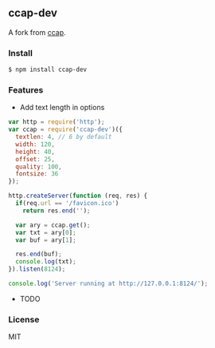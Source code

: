 ## ccap-dev

A fork from [ccap](https://github.com/DoubleSpout/ccap).

### Install

``` bash
$ npm install ccap-dev
```

### Features

- Add text length in options

``` js
var http = require('http');
var ccap = require('ccap-dev')({
  textlen: 4, // 6 by default
  width: 120,
  height: 40,
  offset: 25,
  quality: 100,
  fontsize: 36
});

http.createServer(function (req, res) {
  if(req.url == '/favicon.ico')
    return res.end('');

  var ary = ccap.get();
  var txt = ary[0];
  var buf = ary[1];

  res.end(buf);
  console.log(txt);
}).listen(8124);

console.log('Server running at http://127.0.0.1:8124/');
```

- TODO

### License

MIT
